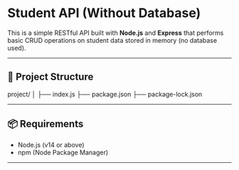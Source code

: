 # Student API (Without Database)

This is a simple RESTful API built with **Node.js** and **Express** that performs basic CRUD operations on student data stored in memory (no database used).

---

## 📁 Project Structure

project/
│
├── index.js 
├── package.json 
├── package-lock.json


---

## 📦 Requirements

- Node.js (v14 or above)
- npm (Node Package Manager)

---


